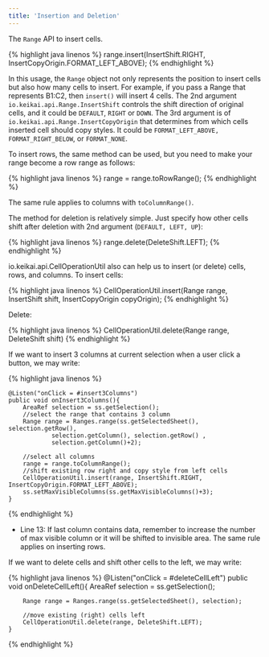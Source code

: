 ```yaml
---
title: 'Insertion and Deletion'
---
```



The `Range` API to insert cells.

{% highlight java linenos %}
range.insert(InsertShift.RIGHT, InsertCopyOrigin.FORMAT_LEFT_ABOVE);
{% endhighlight %}

In this usage, the `Range` object not only represents the position to
insert cells but also how many cells to insert. For example, if you pass
a Range that represents B1:C2, then `insert()` will insert 4 cells. The
2nd argument
`io.keikai.api.Range.InsertShift` controls the shift direction of original cells, and it could
be `DEFAULT`, `RIGHT` or `DOWN`. The 3rd argument is of
`io.keikai.api.Range.InsertCopyOrigin`
that determines from which cells inserted cell should copy styles. It
could be `FORMAT_LEFT_ABOVE, FORMAT_RIGHT_BELOW`, or `FORMAT_NONE`.

To insert rows, the same method can be used, but you need to make your
range become a row range as follows:

{% highlight java linenos %}
range = range.toRowRange(); 
{% endhighlight %}

The same rule applies to columns with `toColumnRange()`.

The method for deletion is relatively simple. Just specify how other
cells shift after deletion with 2nd argument (`DEFAULT, LEFT, UP`):

{% highlight java linenos %}
range.delete(DeleteShift.LEFT);
{% endhighlight %}

<javadoc directory="keikai">io.keikai.api.CellOperationUtil</javadoc>
also can help us to insert (or delete) cells, rows, and columns. To
insert cells:

{% highlight java linenos %}
CellOperationUtil.insert(Range range, InsertShift shift, InsertCopyOrigin copyOrigin);
{% endhighlight %}

Delete:

{% highlight java linenos %}
CellOperationUtil.delete(Range range, DeleteShift shift)
{% endhighlight %}

If we want to insert 3 columns at current selection when a user click a
button, we may write:

{% highlight java linenos %}

    @Listen("onClick = #insert3Columns")
    public void onInsert3Columns(){
        AreaRef selection = ss.getSelection();
        //select the range that contains 3 column
        Range range = Ranges.range(ss.getSelectedSheet(), selection.getRow(),
                selection.getColumn(), selection.getRow() ,
                selection.getColumn()+2);

        //select all columns
        range = range.toColumnRange(); 
        //shift existing row right and copy style from left cells 
        CellOperationUtil.insert(range, InsertShift.RIGHT, InsertCopyOrigin.FORMAT_LEFT_ABOVE);
        ss.setMaxVisibleColumns(ss.getMaxVisibleColumns()+3);
    }
{% endhighlight %}

  - Line 13: If last column contains data, remember to increase the
    number of max visible column or it will be shifted to invisible
    area. The same rule applies on inserting rows.

If we want to delete cells and shift other cells to the left, we may
write:

{% highlight java linenos %}
    @Listen("onClick = #deleteCellLeft")
    public void onDeleteCellLeft(){
        AreaRef selection = ss.getSelection();

        Range range = Ranges.range(ss.getSelectedSheet(), selection);
        
        //move existing (right) cells left
        CellOperationUtil.delete(range, DeleteShift.LEFT);
    }
{% endhighlight %}
